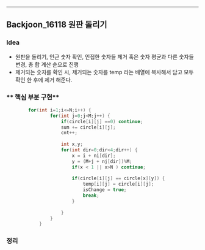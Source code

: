 ---
## Backjoon_16118 원판 돌리기
### **Idea**
* 원판을 돌리기, 인근 숫자 확인, 인접한 숫자들 제거 혹은 숫자 평균과 다른 숫자들 변경, 총 합 계산 순으로 진행
* 제거되는 숫자를 확인 시, 제거되는 숫자를 temp 라는 배열에 복사해서 담고 모두 확인 한 후에 제거 해준다.

### ** 핵심 부분 구현**
```java
		for(int i=1;i<=N;i++) {
				for(int j=0;j<M;j++) {
					if(circle[i][j] ==0) continue;
					sum += circle[i][j];
					cnt++;
					
					int x,y;
					for(int dir=0;dir<4;dir++) {
						x = i + ni[dir];
						y = (M+j + nj[dir])%M;
						if(x < 1 || x>N ) continue;
						
						if(circle[i][j] == circle[x][y]) {
							temp[i][j] = circle[i][j];
							isChange = true;
							break;							
						}
						
					}
				}
			}	
```

### 정리

